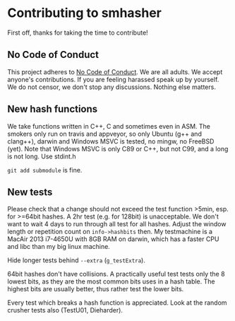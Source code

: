 # Contributing to smhasher

First off, thanks for taking the time to contribute!

## No Code of Conduct

This project adheres to [No Code of Conduct](https://web.archive.org/web/20150619202349/http://nocodeofconduct.com/). 
We are all adults.
We accept anyone's contributions.
If you are feeling harassed speak up by yourself.
We do not censor, we don't stop any discussions.
Nothing else matters.

## New hash functions

We take functions written in C++, C and sometimes even in ASM.
The smokers only run on travis and appveyor, so only Ubuntu
(g++ and clang++), darwin and Windows MSVC is tested, no mingw, no FreeBSD (yet).
Note that Windows MSVC is only C89 or C++, but not C99, and a long is not long.
Use stdint.h

`git add submodule` is fine.

## New tests

Please check that a change should not exceed the test function >5min,
esp. for >=64bit hashes. A 2hr test (e.g. for 128bit) is unacceptable.
We don't want to wait 4 days to run through all test for all hashes.
Adjust the window length or repetition count on `info->hashbits` then.
My testmachine is a MacAir 2013 i7-4650U with 8GB RAM on darwin, which has a
faster CPU and libc than my big linux machine.

Hide longer tests behind `--extra` (`g_testExtra`).

64bit hashes don't have collisions.
A practically useful test tests only the 8 lowest bits, as they are the
most common bits uses in a hash table. The highest bits are usually better, thus
rather test the lower bits.

Every test which breaks a hash function is appreciated.
Look at the random crusher tests also (TestU01, Dieharder).
